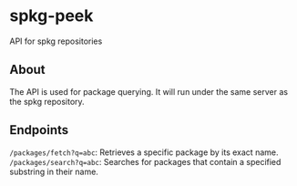 # spkg-peek
API for spkg repositories

## About
The API is used for package querying. It will run under the same server as the spkg repository.

## Endpoints
`/packages/fetch?q=abc`: Retrieves a specific package by its exact name.
`/packages/search?q=abc`: Searches for packages that contain a specified substring in their name.